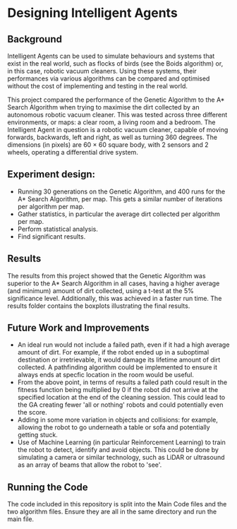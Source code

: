 # Designing Intelligent Agents

## Background
Intelligent Agents can be used to simulate behaviours and systems that exist in the real world, such as flocks of birds (see the Boids algorithm) or, in this case, robotic vacuum cleaners. Using these systems, their performances via various algorithms can be compared and optimised without the cost of implementing and testing in the real world. 

This project compared the performance of the Genetic Algorithm to the A* Search Algorithm when trying to maximise the dirt collected by an autonomous robotic vacuum cleaner. This was tested across three different environments, or maps: a clear room, a living room and a bedroom. The Intelligent Agent in question is a robotic vacuum cleaner, capable of moving forwards, backwards, left and right, as well as turning 360 degrees. The dimensions (in pixels) are 60 × 60 square body, with 2 sensors and 2 wheels, operating a differential drive system.

## Experiment design:
  - Running 30 generations on the Genetic Algorithm, and 400 runs for the A* Search Algorithm, per map. This gets a similar number of iterations per algorithm per map.
  - Gather statistics, in particular the average dirt collected per algorithm per map.  
  - Perform statistical analysis.
  - Find significant results.

## Results
The results from this project showed that the Genetic Algorithm was superior to the A* Search Algorithm in all cases, having a higher average (and minimum) amount of dirt collected, using a t-test at the 5% significance level. Additionally, this was achieved in a faster run time. The results folder contains the boxplots illustrating the final results. 

## Future Work and Improvements
- An ideal run would not include a failed path, even if it had a high average amount of dirt. For example, if the robot ended up in a suboptimal destination or irretrievable, it would damage its lifetime amount of dirt collected. A pathfinding algorithm could be implemented to ensure it always ends at specfic location in the room would be useful.
- From the above point, in terms of results a failed path could result in the fitness function being multiplied by 0 if the robot did not arrive at the specified location at the end of the cleaning session. This could lead to the GA creating fewer 'all or nothing' robots and could potentially even the score.
- Adding in some more variation in objects and collisions: for example, allowing the robot to go underneath a table or sofa and potentially getting stuck.
- Use of Machine Learning (in particular Reinforcement Learning) to train the robot to detect, identify and avoid objects. This could be done by simulating a camera or similar technology, such as LiDAR or ultrasound as an array of beams that allow the robot to 'see'.

## Running the Code 
The code included in this repository is split into the Main Code files and the two algorithm files. Ensure they are all in the same directory and run the main file.
